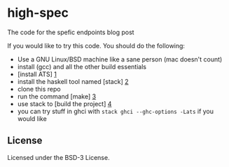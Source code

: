 # high-spec

The code for the spefic endpoints blog post

If you would like to try this code. You should do the following:

- Use a GNU Linux/BSD machine like a sane person (mac doesn't count)
- install (gcc) and all the other build essentials
- [install ATS] [1]
- install the haskell tool named [stack] [2]
- clone this repo
- run the command [make] [3]
- use stack to [build the project] [4]
- you can try stuff in ghci with `stack ghci --ghc-options -Lats` if you would like


[1]: https://groups.google.com/forum/#!topic/ats-lang-users/Jj79enV9MpY
[2]: http://docs.haskellstack.org/en/stable/README.html
[3]: https://www.gnu.org/software/make/manual/html_node/Running.html
[4]: http://docs.haskellstack.org/en/stable/README.html#quick-start-guide

## License

Licensed under the BSD-3 License.
